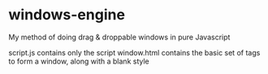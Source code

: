 # windows-engine
My method of doing drag &amp; droppable windows in pure Javascript

script.js contains only the script
window.html contains the basic set of tags to form a window, along with a blank style
